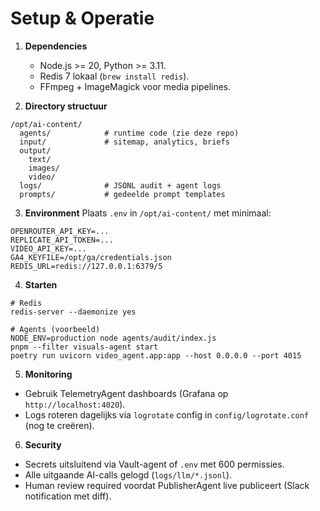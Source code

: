 # Setup & Operatie

1. **Dependencies**
   - Node.js >= 20, Python >= 3.11.
   - Redis 7 lokaal (`brew install redis`).
   - FFmpeg + ImageMagick voor media pipelines.

2. **Directory structuur**
```
/opt/ai-content/
  agents/            # runtime code (zie deze repo)
  input/             # sitemap, analytics, briefs
  output/
    text/
    images/
    video/
  logs/              # JSONL audit + agent logs
  prompts/           # gedeelde prompt templates
```

3. **Environment**
Plaats `.env` in `/opt/ai-content/` met minimaal:
```
OPENROUTER_API_KEY=...
REPLICATE_API_TOKEN=...
VIDEO_API_KEY=...
GA4_KEYFILE=/opt/ga/credentials.json
REDIS_URL=redis://127.0.0.1:6379/5
```

4. **Starten**
```
# Redis
redis-server --daemonize yes

# Agents (voorbeeld)
NODE_ENV=production node agents/audit/index.js
pnpm --filter visuals-agent start
poetry run uvicorn video_agent.app:app --host 0.0.0.0 --port 4015
```

5. **Monitoring**
- Gebruik TelemetryAgent dashboards (Grafana op `http://localhost:4020`).
- Logs roteren dagelijks via `logrotate` config in `config/logrotate.conf` (nog te creëren).

6. **Security**
- Secrets uitsluitend via Vault-agent of `.env` met 600 permissies.
- Alle uitgaande AI-calls gelogd (`logs/llm/*.jsonl`).
- Human review required voordat PublisherAgent live publiceert (Slack notification met diff).

